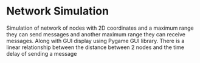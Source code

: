 # Network Simulation

Simulation of network of nodes with 2D coordinates and a maximum range they can send messages and another maximum range they can receive messages. Along with GUI display using Pygame GUI library. There is a linear relationship between the distance between 2 nodes and the time delay of sending a message   
